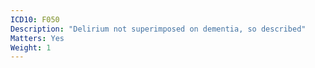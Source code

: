 ```yaml
---
ICD10: F050
Description: "Delirium not superimposed on dementia, so described"
Matters: Yes
Weight: 1
---
```

